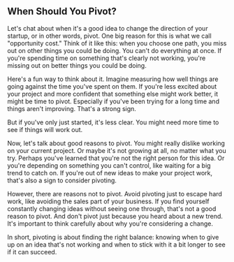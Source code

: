 ## When Should You Pivot?

Let's chat about when it's a good idea to change the direction of your startup, or in other words, pivot. One big reason for this is what we call "opportunity cost." Think of it like this: when you choose one path, you miss out on other things you could be doing. You can't do everything at once. If you're spending time on something that's clearly not working, you're missing out on better things you could be doing.

Here's a fun way to think about it. Imagine measuring how well things are going against the time you've spent on them. If you're less excited about your project and more confident that something else might work better, it might be time to pivot. Especially if you've been trying for a long time and things aren't improving. That's a strong sign.

But if you've only just started, it's less clear. You might need more time to see if things will work out.

Now, let's talk about good reasons to pivot. You might really dislike working on your current project. Or maybe it's not growing at all, no matter what you try. Perhaps you've learned that you're not the right person for this idea. Or you're depending on something you can't control, like waiting for a big trend to catch on. If you're out of new ideas to make your project work, that's also a sign to consider pivoting.

However, there are reasons not to pivot. Avoid pivoting just to escape hard work, like avoiding the sales part of your business. If you find yourself constantly changing ideas without seeing one through, that's not a good reason to pivot. And don't pivot just because you heard about a new trend. It's important to think carefully about why you're considering a change.

In short, pivoting is about finding the right balance: knowing when to give up on an idea that's not working and when to stick with it a bit longer to see if it can succeed.